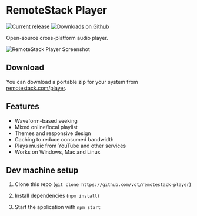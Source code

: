 # RemoteStack Player

[![Current release](https://img.shields.io/github/release/vot/remotestack-player.svg)]()
[![Downloads on Github](https://img.shields.io/github/downloads/vot/remotestack-player/total.svg)]()

Open-source cross-platform audio player.

![RemoteStack Player Screenshot](https://remotestack.com/player/screen-main.png)


## Download

You can download a portable zip for your system from
[remotestack.com/player](https://remotestack.com/player/).


## Features

* Waveform-based seeking
* Mixed online/local playlist
* Themes and responsive design
* Caching to reduce consumed bandwidth
* Plays music from YouTube and other services
* Works on Windows, Mac and Linux


## Dev machine setup

1) Clone this repo (`git clone https://github.com/vot/remotestack-player`)

2) Install dependencies (`npm install`)

3) Start the application with `npm start`
